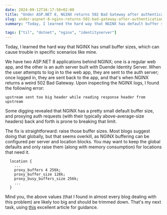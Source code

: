 ```yaml
---
date: 2024-09-12T16:17:58+02:00
title: "Under ASP.NET 8, NGINX returns 502 Bad Gateway after authentication by IdentityServer"
slug: under-aspnet-8-nginx-returns-502-bad-gateway-after-authentication-by-identityserver
summary: "Today, I learned the hard way that NGINX has default buffer sizes, which can cause trouble in specific scenarios like mine."

tags: ["til", "dotnet", "nginx", "identityserver"]
---
```


Today, I learned the hard way that NGINX has small buffer sizes, which can cause trouble in specific scenarios like mine.

We have two ASP.NET 8 applications behind NGINX; one is a regular web app, and the other is an auth server built with Duende Identity Server. When the user attempts to log in to the web app, they are sent to the auth server; once logged in, they are sent back to the app, and that's when NGINX returns a weird 502 Bad Gateway. Upon inspecting the NGINX logs, I found the following error:

    upstream sent too big header while reading response header from upstream

Some digging revealed that NGINX has a pretty small default buffer size, and proxying auth requests (with their typically above-average-size headers) back and forth is prone to breaking that limit.

The fix is straightforward: raise those buffer sizes. Most blogs suggest doing that globally, but that seems overkill, as NGINX buffering can be configured per server and location blocks. You may want to keep the global defaults and only raise them (along with memory consumption) for locations that need it.

```
  location {
    ...
    proxy_buffers 4 256k;
    proxy_buffer_size 128k;
    proxy_busy_buffers_size 256k;
    ...
  }
```

Mind you, the above values (that I found in almost every blog dealing with this problem) are likely too big and should be trimmed down. That's my next task, using [this](https://www.getpagespeed.com/server-setup/nginx/tuning-proxy_buffer_size-in-nginx) excellent article for guidance.